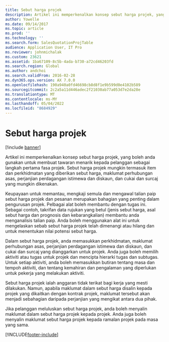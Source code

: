 ```yaml
---
title: Sebut harga projek
description: Artikel ini memperkenalkan konsep sebut harga projek, yang boleh anda gunakan untuk membuat tawaran menarik kepada pelanggan sebagai langkah pertama fasa projek. Sebut harga projek mungkin termasuk item dan perkhidmatan yang diberikan sebut harga, maklumat perhubungan asas, perjanjian perdagangan istimewa dan diskaun, dan cukai dan surcaj yang mungkin dikenakan.
author: Yowelle
ms.date: 09/14/2017
ms.topic: article
ms.prod: ''
ms.technology: ''
ms.search.form: SalesQuotationProjTable
audience: Application User, IT Pro
ms.reviewer: johnmichalak
ms.custom: 23621
ms.assetid: 1ba67109-8c5b-4ada-b730-a72cd46203fd
ms.search.region: Global
ms.author: andchoi
ms.search.validFrom: 2016-02-28
ms.dyn365.ops.version: AX 7.0.0
ms.openlocfilehash: 190a940a0fd46698cb8d8f1e9b599d0e4102b589
ms.sourcegitcommit: 2c2a5a11d446adec2f21030ab77a053d7e2da28e
ms.translationtype: MT
ms.contentlocale: ms-MY
ms.lasthandoff: 05/04/2022
ms.locfileid: "8684929"
---
```

# <a name="project-quotations"></a>Sebut harga projek

[!include [banner](../includes/banner.md)]

Artikel ini memperkenalkan konsep sebut harga projek, yang boleh anda gunakan untuk membuat tawaran menarik kepada pelanggan sebagai langkah pertama fasa projek. Sebut harga projek mungkin termasuk item dan perkhidmatan yang diberikan sebut harga, maklumat perhubungan asas, perjanjian perdagangan istimewa dan diskaun, dan cukai dan surcaj yang mungkin dikenakan. 

Keupayaan untuk memantau, mengkaji semula dan mengawal talian paip sebut harga projek dan pesanan merupakan bahagian yang penting dalam pengurusan projek. Pelbagai alat boleh membantu dengan tugas ini. Sebagai contoh, takrifan data rujukan yang betul (jenis sebut harga, asal sebut harga dan prognosis dan kebarangkalian) membantu anda menganalisis talian paip. Anda boleh menggunakan alat ini untuk mengelaskan sebab sebut harga projek telah dimenangi atau hilang dan untuk menentukan nilai potensi sebut harga. 

Dalam sebut harga projek, anda memasukkan perkhidmatan, maklumat perhubungan asas, perjanjian perdagangan istimewa dan diskaun, dan cukai dan surcaj yang dianggarkan untuk projek. Anda juga boleh memilih aktiviti atau tugas untuk projek dan mencipta hierarki tugas dan subtugas. Untuk setiap aktiviti, anda boleh memasukkan butiran tentang masa dan tempoh aktiviti, dan tentang kemahiran dan pengalaman yang diperlukan untuk pekerja yang melakukan aktiviti. 

Sebut harga projek ialah anggaran tidak terikat bagi kerja yang mesti dilakukan. Namun, apabila maklumat dalam sebut harga disalin kepada projek yang dikaitkan dengan kontrak projek, maklumat tersebut akan menjadi sebahagian daripada perjanjian yang mengikat antara dua pihak. 

Jika pelanggan meluluskan sebut harga projek, anda boleh menyalin maklumat dalam sebut harga projek kepada projek. Anda juga boleh menyalin maklumat sebut harga projek kepada ramalan projek pada masa yang sama.





[!INCLUDE[footer-include](../includes/footer-banner.md)]